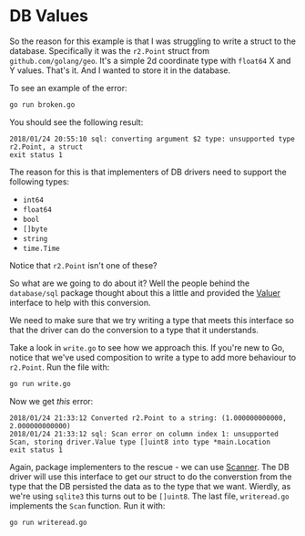 # DB Values

So the reason for this example is that I was struggling to write a struct to the database. Specifically it was the `r2.Point` struct from `github.com/golang/geo`. It's a simple 2d coordinate type with `float64` X and Y values. That's it. And I wanted to store it in the database.

To see an example of the error:
```bash
go run broken.go
```

You should see the following result:
```
2018/01/24 20:55:10 sql: converting argument $2 type: unsupported type r2.Point, a struct
exit status 1
```

The reason for this is that implementers of DB drivers need to support the following types:
* `int64`
* `float64`
* `bool`
* `[]byte`
* `string`
* `time.Time`

Notice that `r2.Point` isn't one of these?

So what are we going to do about it? Well the people behind the `database/sql` package thought about this a little and provided the [Valuer](https://godoc.org/database/sql/driver#Valuer) interface to help with this conversion.

We need to make sure that we try writing a type that meets this interface so that the driver can do the conversion to a type that it understands.

Take a look in `write.go` to see how we approach this. If you're new to Go, notice that we've used composition to write a type to add more behaviour to `r2.Point`. Run the file with:
```bash
go run write.go
```

Now we get _this_ error:
```
2018/01/24 21:33:12 Converted r2.Point to a string: (1.000000000000, 2.000000000000)
2018/01/24 21:33:12 sql: Scan error on column index 1: unsupported Scan, storing driver.Value type []uint8 into type *main.Location
exit status 1
```

Again, package implementers to the rescue - we can use [Scanner](https://godoc.org/database/sql#Scanner). The DB driver will use this interface to get our struct to do the converstion from the type that the DB persisted the data as to the type that we want. Wierdly, as we're using `sqlite3` this turns out to be `[]uint8`. The last file, `writeread.go` implements the `Scan` function. Run it with:
```bash
go run writeread.go
```
